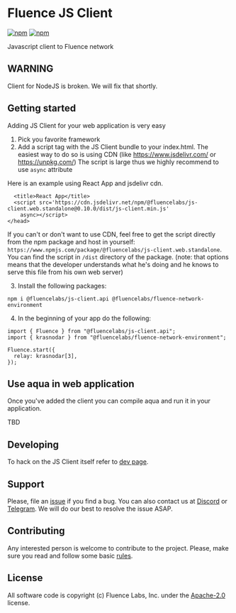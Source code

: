 # Fluence JS Client

[![npm](https://img.shields.io/npm/v/@fluencelabs/js-client.api)](https://www.npmjs.com/package/@fluencelabs/js-client.api)
[![npm](https://img.shields.io/npm/v/@fluencelabs/js-client.web.standalone)](https://www.npmjs.com/package/@fluencelabs/js-client.web.standalone)

Javascript client to Fluence network

## WARNING

Client for NodeJS is broken. We will fix that shortly.

## Getting started

Adding JS Client for your web application is very easy

1. Pick you favorite framework
2. Add a script tag with the JS Client bundle to your index.html. The easiest way to do so is using CDN (like https://www.jsdelivr.com/ or https://unpkg.com/) The script is large thus we highly recommend to use `async` attribute

Here is an example using React App and jsdelivr cdn.

```
  <title>React App</title>
  <script src='https://cdn.jsdelivr.net/npm/@fluencelabs/js-client.web.standalone@0.10.0/dist/js-client.min.js'
    async></script>
</head>
```

If you can't or don't want to use CDN, feel free to get the script directly from the npm package and host in yourself: `https://www.npmjs.com/package/@fluencelabs/js-client.web.standalone`. You can find the script in `/dist` directory of the package. (note: that options means that the developer understands what he's doing and he knows to serve this file from his own web server)

3. Install the following packages:

```
npm i @fluencelabs/js-client.api @fluencelabs/fluence-network-environment
```

4. In the beginning of your app do the following:

```
import { Fluence } from "@fluencelabs/js-client.api";
import { krasnodar } from "@fluencelabs/fluence-network-environment";

Fluence.start({
  relay: krasnodar[3],
});
```

## Use aqua in web application

Once you've added the client you can compile aqua and run it in your application.

TBD

## Developing

To hack on the JS Client itself refer to [dev page](./DEVLOPING.md).

## Support

Please, file an [issue](https://github.com/fluencelabs/fluence-js/issues) if you find a bug. You can also contact us at [Discord](https://discord.com/invite/5qSnPZKh7u) or [Telegram](https://t.me/fluence_project). We will do our best to resolve the issue ASAP.

## Contributing

Any interested person is welcome to contribute to the project. Please, make sure you read and follow some basic [rules](./CONTRIBUTING.md).

## License

All software code is copyright (c) Fluence Labs, Inc. under the [Apache-2.0](./LICENSE) license.

